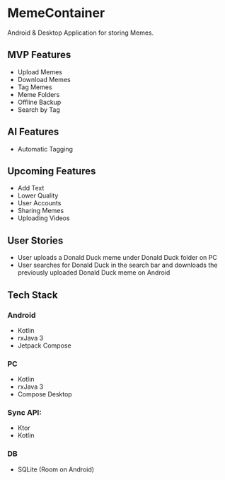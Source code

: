 # MemeContainer

Android & Desktop Application for storing Memes.

## MVP Features

- Upload Memes
- Download Memes
- Tag Memes
- Meme Folders
- Offline Backup
- Search by Tag

## AI Features

- Automatic Tagging

## Upcoming Features

- Add Text
- Lower Quality
- User Accounts
- Sharing Memes
- Uploading Videos

## User Stories

- User uploads a Donald Duck meme under Donald Duck folder on PC
- User searches for Donald Duck in the search bar and downloads the previously uploaded Donald Duck meme on Android

## Tech Stack

### Android

- Kotlin
- rxJava 3
- Jetpack Compose

### PC

- Kotlin
- rxJava 3
- Compose Desktop

### Sync API:

- Ktor
- Kotlin

### DB

- SQLite (Room on Android)
